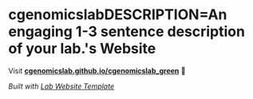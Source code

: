 
# cgenomicslabDESCRIPTION=An engaging 1-3 sentence description of your lab.'s Website

Visit **[cgenomicslab.github.io/cgenomicslab_green](https://cgenomicslab.github.io/cgenomicslab_green)** 🚀

_Built with [Lab Website Template](https://greene-lab.gitbook.io/lab-website-template-docs)_
